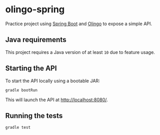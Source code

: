 # olingo-spring

Practice project using [Spring Boot](http://spring.io/projects/spring-boot) and [Olingo](https://olingo.apache.org/) to
expose a simple API.

## Java requirements

This project requires a Java version of at least `10` due to feature usage.

## Starting the API

To start the API locally using a bootable JAR:

```
gradle bootRun
```

This will launch the API at [http://localhost:8080/](http://localhost:8080/).

## Running the tests

```
gradle test
```
